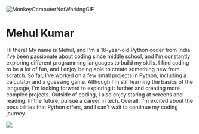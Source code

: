 ![MonkeyComputerNotWorkingGIF](https://user-images.githubusercontent.com/84561537/221343314-cee42673-f3b8-4a78-a00d-f8ab3d5f5d30.gif)

# Mehul Kumar

Hi there! My name is Mehul, and I'm a 16-year-old Python coder from India. I've been passionate about coding since middle school, and I'm constantly exploring different programming languages to build my skills. I find coding to be a lot of fun, and I enjoy being able to create something new from scratch. So far, I've worked on a few small projects in Python, including a calculator and a guessing game. Although I'm still learning the basics of the language, I'm looking forward to exploring it further and creating more complex projects. Outside of coding, I also enjoy staring at screens and reading. In the future, pursue a career in tech. Overall, I'm excited about the possibilities that Python offers, and I can't wait to continue my coding journey.

<a href=#><img src="img.svg"></a>
